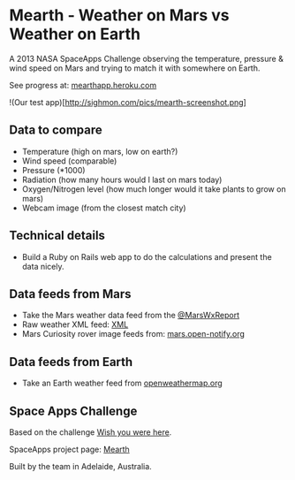 Mearth - Weather on Mars vs Weather on Earth
============================================

A 2013 NASA SpaceApps Challenge observing the temperature, pressure & wind speed on Mars and trying to match it with somewhere on Earth.

See progress at:
[mearthapp.heroku.com](http://merthapp.heroku.com)

!(Our test app)[http://sighmon.com/pics/mearth-screenshot.png]

## Data to compare

* Temperature (high on mars, low on earth?)
* Wind speed (comparable)
* Pressure (*1000)
* Radiation (how many hours would I last on mars today)
* Oxygen/Nitrogen level (how much longer would it take plants to grow on mars)
* Webcam image (from the closest match city)

## Technical details

* Build a Ruby on Rails web app to do the calculations and present the data nicely.

## Data feeds from Mars

* Take the Mars weather data feed from the [@MarsWxReport](https://twitter.com/MarsWxReport)
* Raw weather XML feed: [XML](http://cab.inta-csic.es/rems/rems_weather.xml)
* Mars Curiosity rover image feeds from: [mars.open-notify.org](http://mars.open-notify.org)

## Data feeds from Earth

* Take an Earth weather feed from [openweathermap.org](http://openweathermap.org/weather)

## Space Apps Challenge

Based on the challenge [Wish you were here](http://spaceappschallenge.org/challenge/wish-you-were-here/).

SpaceApps project page: [Mearth](http://spaceappschallenge.org/project/mearth/)

Built by the team in Adelaide, Australia.
